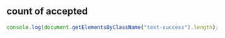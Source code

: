
## count of accepted
```js
console.log(document.getElementsByClassName("text-success").length);
```